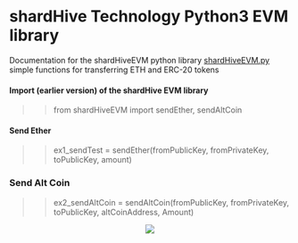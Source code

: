 
# shardHive Technology Python3 EVM library

Documentation for the shardHiveEVM python library [shardHiveEVM.py](shardHiveEVM.py) simple functions for transferring ETH and ERC-20 tokens 


#### Import (earlier version) of the shardHive EVM library
>> from shardHiveEVM import sendEther, sendAltCoin




#### Send Ether
>> ex1_sendTest = sendEther(fromPublicKey, fromPrivateKey, toPublicKey, amount)




### Send Alt Coin
>> ex2_sendAltCoin = sendAltCoin(fromPublicKey, fromPrivateKey, toPublicKey, altCoinAddress, Amount)





<p align="center">
  <img src="https://shardhive.com/wp-content/uploads/2022/07/logo2-e1658041606895.png"/>
</p>


